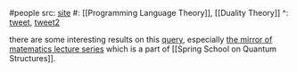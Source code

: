 #people 
src: [site](https://www.cs.mcgill.ca/~prakash/)
#: [[Programming Language Theory]], [[Duality Theory]]
^: [tweet](https://twitter.com/prathyvsh/status/1678697134621880326), [tweet2](https://twitter.com/burakemir/status/1680144825390190592) 

there are some interesting results on this [query](https://www.youtube.com/results?search_query=Prakash+Panangaden), especially [the mirror of matematics lecture series](https://www.youtube.com/watch?v=Cp8p6hlw5dg&list=PLSDabBQOlXxRzQCoYxnrMEBpK4N4_JrH5&t=6s) which is a part of [[Spring School on Quantum Structures]].

